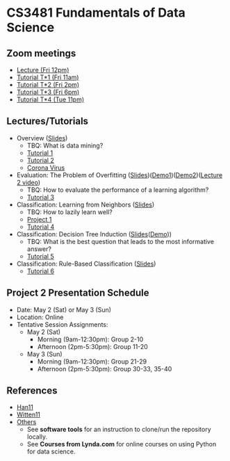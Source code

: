 # CS3481 Fundamentals of Data Science

## Zoom meetings

- [Lecture (Fri 12pm)](https://canvas.cityu.edu.hk/courses/32828/external_tools/1075)
- [Tutorial T\*1 (Fri 11am)](https://canvas.cityu.edu.hk/courses/32828/external_tools/1075)
- [Tutorial T\*2 (Fri 2pm)](https://canvas.cityu.edu.hk/courses/32828/external_tools/1075)
- [Tutorial T\*3 (Fri 6pm)](https://canvas.cityu.edu.hk/courses/32828/external_tools/1075)
- [Tutorial T\*4 (Tue 11pm)](https://canvas.cityu.edu.hk/courses/32828/external_tools/1075)

## Lectures/Tutorials

- Overview ([Slides](https://portland-my.sharepoint.com/:p:/g/personal/chaozhao6-c_ad_cityu_edu_hk/EUFq0nbl5tFHpKsbY0rwqcsBRy2ANsxS0CP_4O4TrZ1qwg?e=zY3455))
  - TBQ: What is data mining?
  - [Tutorial 1](./CS3481_Tutorial_1.ipynb)
  - [Tutorial 2](./CS3481_Tutorial_2.ipynb)
  - [Corona Virus](./CS3481_Coronavirus.ipynb)
- Evaluation: The Problem of Overfitting ([Slides](https://portland-my.sharepoint.com/:p:/g/personal/chaozhao6-c_ad_cityu_edu_hk/ER0JRhCMp0JMob9Qa7Sp1DIBkQK2WiYu3ybJhUqryuKWNg?e=QZ9JHo))([Demo1](./CS3481_Unbiased_estimate.ipynb))([Demo2](./CS3481_Biased_estimate.ipynb))([Lecture 2 video](https://cityu.zoom.us/rec/share/-JxVE-DJ2WdLbK_N1B7NC4EsPIrKeaa8gCQe_vNeyxz3gRJW2de9xtP80M_7pViD))
  - TBQ: How to evaluate the performance of a learning algorithm?
  - [Tutorial 3](./CS3481_Tutorial_3.ipynb)
- Classification: Learning from Neighbors ([Slides](https://portland-my.sharepoint.com/:p:/g/personal/chaozhao6-c_ad_cityu_edu_hk/EXxoh501hWpEix3mv_nc9wEBBaHyhFg1S415B3nqq0pwsA?e=LLUNk5))
  - TBQ: How to lazily learn well?
  - [Project 1](./CS3481_Project_1.ipynb)
  - [Tutorial 4](./CS3481_Tutorial_4.ipynb)
- Classification: Decision Tree Induction ([Slides](https://portland-my.sharepoint.com/:p:/g/personal/chaozhao6-c_ad_cityu_edu_hk/EeYvKK-sXfZGkw5Mmo6rTeYBOQzk3_PDGkQjxzA6t2YUcQ?e=0hhCtL)([Demo](./CS3481_Information_Quantities_for_Decision_Tree.ipynb)))
  - TBQ: What is the best question that leads to the most informative answer?
  - [Tutorial 5](./CS3481_Tutorial_5.ipynb)
- Classification: Rule-Based Classification ([Slides](https://portland-my.sharepoint.com/:p:/g/personal/chaozhao6-c_ad_cityu_edu_hk/ERWnmEi3qjBJuZvpYS-GxksBySP4H19vv975C04z-Q35ow?e=jHZ93g))
  - [Tutorial 6](./CS3481_Tutorial_6.ipynb)

## Project 2 Presentation Schedule
- Date: May 2 (Sat) or May 3 (Sun)
- Location: Online
- Tentative Session Assignments:
  - May 2 (Sat)
    - Morning (9am-12:30pm): Group 2-10
    - Afternoon (2pm-5:30pm): Group 11-20
  - May 3 (Sun)
    - Morning (9am-12:30pm): Group 21-29
    - Afternoon (2pm-5:30pm): Group 30-33, 35-40

## References

- [Han11](http://www.sciencedirect.com/science/book/9780123814791)
- [Witten11](http://ebookcentral.proquest.com/lib/cityuhk/detail.action?docID=634862)
- [Others](./CS3481_References.ipynb)
  - See **software tools** for an instruction to clone/run the repository locally.
  - See **Courses from Lynda.com** for online courses on using Python for data science.
